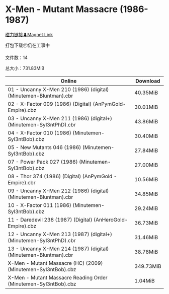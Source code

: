 # X-Men - Mutant Massacre (1986-1987)

[磁力链接⬇Magnet Link](magnet:?xt=urn:btih:619e14fd6b088003402a5ca3c3d20112c69c6b4c&dn=X-Men%20-%20Mutant%20Massacre%20%281986-1987%29)

打包下载📦仍在工事中

文件数：14

总大小：731.83MiB

Online | Download
--- | ---
01 - Uncanny X-Men 210 (1986) (digital) (Minutemen-Bluntman).cbr | 40.35MiB
02 - X-Factor 009 (1986) (Digital) (AnPymGold-Empire).cbz | 30.01MiB
03 - Uncanny X-Men 211 (1986) (digital+) (Minutemen-Syl3ntPhD).cbr | 43.86MiB
04 - X-Factor 010 (1986) (Minutemen-Syl3ntBob).cbz | 30.40MiB
05 - New Mutants 046 (1986) (Minutemen-Syl3ntBob).cbz | 27.84MiB
07 - Power Pack 027 (1986) (Minutemen-Syl3ntBob).cbz | 27.00MiB
08 - Thor 374 (1986) (Digital) (AnPymGold - Empire).cbr | 10.56MiB
09 - Uncanny X-Men 212 (1986) (digital) (Minutemen-Bluntman).cbr | 34.85MiB
10 - X-Factor 011 (1986) (Minutemen-Syl3ntBob).cbz | 29.24MiB
11 - Daredevil 238 (1987) (Digital) (AnHeroGold-Empire).cbz | 36.73MiB
12 - Uncanny X-Men 213 (1987) (digital+) (Minutemen-Syl3ntPhD).cbr | 31.46MiB
13 - Uncanny X-Men 214 (1987) (digital) (Minutemen-Bluntman).cbr | 38.78MiB
X-Men - Mutant Massacre (HC) (2009) (Minutemen-Syl3ntBob).cbz | 349.73MiB
X-Men - Mutant Massacre Reading Order (Minutemen-Syl3ntBob).cbz | 1.04MiB